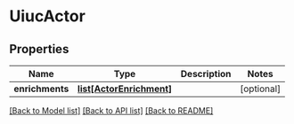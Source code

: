 # UiucActor

## Properties
Name | Type | Description | Notes
------------ | ------------- | ------------- | -------------
**enrichments** | [**list[ActorEnrichment]**](ActorEnrichment.md) |  | [optional] 

[[Back to Model list]](../README.md#documentation-for-models) [[Back to API list]](../README.md#documentation-for-api-endpoints) [[Back to README]](../README.md)

